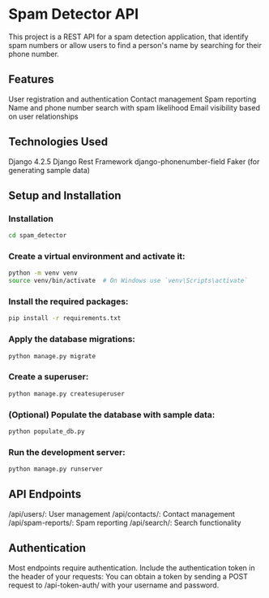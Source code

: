 #  Spam Detector API

This project is a REST API for a spam detection application, that identify spam numbers or allow users to find a person's name by searching for their phone number.

## Features

User registration and authentication
Contact management
Spam reporting
Name and phone number search with spam likelihood
Email visibility based on user relationships

## Technologies Used

Django 4.2.5
Django Rest Framework
django-phonenumber-field
Faker (for generating sample data)

##  Setup and Installation

### Installation

```bash
cd spam_detector
```

### Create a virtual environment and activate it:

```bash 
python -m venv venv
source venv/bin/activate  # On Windows use `venv\Scripts\activate`
```
###  Install the required packages:

```bash
pip install -r requirements.txt
```

###  Apply the database migrations:

```bash
python manage.py migrate
```

###  Create a superuser:

```bash
python manage.py createsuperuser
```

###  (Optional) Populate the database with sample data:

```bash
python populate_db.py
```

###  Run the development server:

```bash
python manage.py runserver
```
##  API Endpoints

/api/users/: User management
/api/contacts/: Contact management
/api/spam-reports/: Spam reporting
/api/search/: Search functionality

##  Authentication

Most endpoints require authentication. Include the authentication token in the header of your requests:
You can obtain a token by sending a POST request to /api-token-auth/ with your username and password.